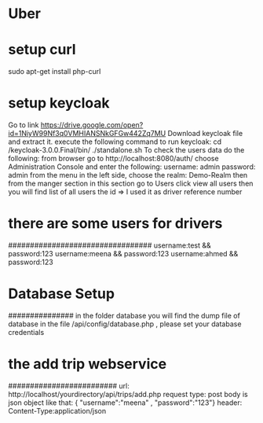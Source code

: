 # Uber
# setup curl
sudo apt-get install php-curl
# setup keycloak
Go to link 
https://drive.google.com/open?id=1NiyW99Nf3q0VMHIANSNkGFGw442Zq7MU
Download keycloak file and extract it.
execute the following command to run keycloak:
cd /keycloak-3.0.0.Final/bin/
./standalone.sh 
To check the users data do the following:
from browser go to http://localhost:8080/auth/
choose Administration Console and enter the following:
username: admin
password: admin
from the menu in the left side, choose the realm: Demo-Realm 
then from the manger section in this section go to Users
click view all users then you will find list of all users
the id => I used it as driver reference number
# there are some users for drivers
#################################
username:test  && password:123
username:meena  && password:123
username:ahmed  && password:123
# Database Setup
###############
in the folder database you will find the dump file of database
in the file /api/config/database.php , please set your database credentials
# the add trip webservice
#########################
url: http://localhost/yourdirectory/api/trips/add.php
request type: post
body is json object like that: { "username":"meena" , "password":"123"}
header: Content-Type:application/json


